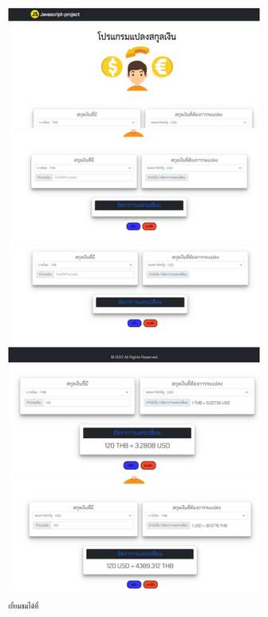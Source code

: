 <img src="https://raw.githubusercontent.com/Varin471/Javascript-project/main/currency%20converter/preview/%E0%B8%AA%E0%B8%81%E0%B8%A3%E0%B8%B5%E0%B8%99%E0%B8%8A%E0%B9%87%E0%B8%AD%E0%B8%95%202022-07-15%20184238.jpg">

<img src="https://raw.githubusercontent.com/Varin471/Javascript-project/main/currency%20converter/preview/%E0%B8%AA%E0%B8%81%E0%B8%A3%E0%B8%B5%E0%B8%99%E0%B8%8A%E0%B9%87%E0%B8%AD%E0%B8%95%202022-07-15%20184304.jpg">

<img src="https://raw.githubusercontent.com/Varin471/Javascript-project/main/currency%20converter/preview/%E0%B8%AA%E0%B8%81%E0%B8%A3%E0%B8%B5%E0%B8%99%E0%B8%8A%E0%B9%87%E0%B8%AD%E0%B8%95%202022-07-15%20184318.jpg">

<img src="https://raw.githubusercontent.com/Varin471/Javascript-project/main/currency%20converter/preview/%E0%B8%AA%E0%B8%81%E0%B8%A3%E0%B8%B5%E0%B8%99%E0%B8%8A%E0%B9%87%E0%B8%AD%E0%B8%95%202022-07-15%20184336.jpg">

<img src="https://raw.githubusercontent.com/Varin471/Javascript-project/main/currency%20converter/preview/%E0%B8%AA%E0%B8%81%E0%B8%A3%E0%B8%B5%E0%B8%99%E0%B8%8A%E0%B9%87%E0%B8%AD%E0%B8%95%202022-07-15%20184356.jpg">

<p>เยี่ยมชมได้ที่ </p><a href="" ></a>
<!-- ไม่รองรับการ responsive ในมือถือ -->
